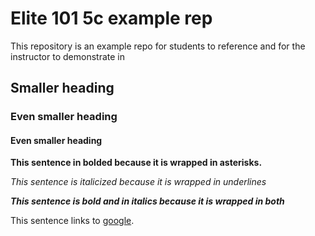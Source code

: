 # Elite 101 5c example rep
This repository is an example repo for students to reference and for the instructor to demonstrate in

## Smaller heading

### Even smaller heading

#### Even smaller heading

**This sentence in bolded because it is wrapped in asterisks.**

_This sentence is italicized because it is wrapped in underlines_

**_This sentence is bold and in italics because it is wrapped in both_**

This sentence links to [google](google.com).